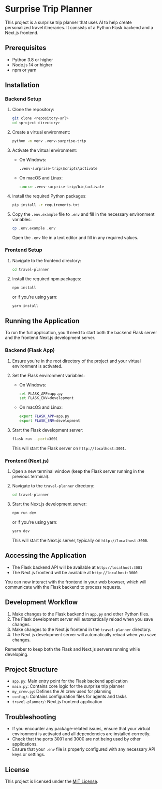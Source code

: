 # Surprise Trip Planner

This project is a surprise trip planner that uses AI to help create personalized travel itineraries. It consists of a Python Flask backend and a Next.js frontend.

## Prerequisites

- Python 3.8 or higher
- Node.js 14 or higher
- npm or yarn

## Installation

### Backend Setup

1. Clone the repository:
   ```bash
   git clone <repository-url>
   cd <project-directory>
   ```

2. Create a virtual environment:
   ```bash
   python -m venv .venv-surprise-trip
   ```

3. Activate the virtual environment:
   - On Windows:
     ```bash
     .venv-surprise-trip\Scripts\activate
     ```
   - On macOS and Linux:
     ```bash
     source .venv-surprise-trip/bin/activate
     ```

4. Install the required Python packages:
   ```bash
   pip install -r requirements.txt
   ```

5. Copy the `.env.example` file to `.env` and fill in the necessary environment variables:
   ```bash
   cp .env.example .env
   ```
   Open the `.env` file in a text editor and fill in any required values.

### Frontend Setup

1. Navigate to the frontend directory:
   ```bash
   cd travel-planner
   ```

2. Install the required npm packages:
   ```bash
   npm install
   ```
   or if you're using yarn:
   ```bash
   yarn install
   ```

## Running the Application

To run the full application, you'll need to start both the backend Flask server and the frontend Next.js development server.

### Backend (Flask App)

1. Ensure you're in the root directory of the project and your virtual environment is activated.

2. Set the Flask environment variables:
   - On Windows:
     ```bash
     set FLASK_APP=app.py
     set FLASK_ENV=development
     ```
   - On macOS and Linux:
     ```bash
     export FLASK_APP=app.py
     export FLASK_ENV=development
     ```

3. Start the Flask development server:
   ```bash
   flask run --port=3001
   ```

   This will start the Flask server on `http://localhost:3001`.

### Frontend (Next.js)

1. Open a new terminal window (keep the Flask server running in the previous terminal).

2. Navigate to the `travel-planner` directory:
   ```bash
   cd travel-planner
   ```

3. Start the Next.js development server:
   ```bash
   npm run dev
   ```
   or if you're using yarn:
   ```bash
   yarn dev
   ```

   This will start the Next.js server, typically on `http://localhost:3000`.

## Accessing the Application

- The Flask backend API will be available at `http://localhost:3001`
- The Next.js frontend will be available at `http://localhost:3000`

You can now interact with the frontend in your web browser, which will communicate with the Flask backend to process requests.

## Development Workflow

1. Make changes to the Flask backend in `app.py` and other Python files.
2. The Flask development server will automatically reload when you save changes.
3. Make changes to the Next.js frontend in the `travel-planner` directory.
4. The Next.js development server will automatically reload when you save changes.

Remember to keep both the Flask and Next.js servers running while developing.

## Project Structure

- `app.py`: Main entry point for the Flask backend application
- `main.py`: Contains core logic for the surprise trip planner
- `my_crew.py`: Defines the AI crew used for planning
- `config/`: Contains configuration files for agents and tasks
- `travel-planner/`: Next.js frontend application

## Troubleshooting

- If you encounter any package-related issues, ensure that your virtual environment is activated and all dependencies are installed correctly.
- Check that the ports 3001 and 3000 are not being used by other applications.
- Ensure that your `.env` file is properly configured with any necessary API keys or settings.

## License

This project is licensed under the [MIT License](LICENSE).